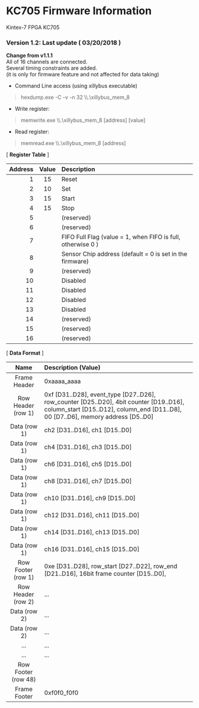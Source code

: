 # KC705 Firmware Information
Kintex\-7 FPGA KC705

### Version 1.2: Last update ( 03/20/2018 )

**Change from v1.1.1**  
All of 16 channels are connected.  
Several timing constraints are added.   
(it is only for firmware feature and not affected for data taking)

* Command Line access (using xillybus executable)
> hexdump.exe \-C \-v \-n 32 \\\\.\\xillybus_mem_8

* Write register:
> memwrite.exe  \\\\.\\xillybus_mem_8  [address]  [value]

* Read register:
> memread.exe  \\\\.\\xillybus_mem_8  [address]

  
\[  **Register Table**  \]
  
| Address | Value | Description |
|--:|:--:|:--|
| 1       |  15   |  Reset      |
| 2       |  10   |  Set        |
| 3       |  15   |  Start      |
| 4       |  15   |  Stop       |
| 5       |       | (reserved)  |
| 6       |       | (reserved)  |
| 7     || FIFO Full Flag (value = 1, when FIFO is full, otherwise 0 ) |
| 8       |       |  Sensor Chip address (default = 0 is set in the firmware) |
| 9       |       | (reserved) |
| 10      |       | Disabled  |
| 11      |       | Disabled  |
| 12      |       | Disabled  |
| 13      |       |  Disabled |
| 14      |       | (reserved) |
| 15      |       | (reserved) |
| 16      |       | (reserved)|



\[  **Data Format**  \]

| Name  | Description (Value) |
|:--:|:--|
| Frame Header   |  0xaaaa_aaaa      |
| Row Header (row 1) | 0xf [D31..D28], event_type [D27..D26], row_counter [D25..D20], 4bit counter [D19..D16], column_start [D15..D12], column_end [D11..D8], 00 [D7..D6], memory address [D5..D0] |
| Data (row 1) |  ch2 [D31..D16], ch1 [D15..D0] |
| Data (row 1) |  ch4 [D31..D16], ch3 [D15..D0] |
| Data (row 1) |  ch6 [D31..D16], ch5 [D15..D0] |
| Data (row 1) |  ch8 [D31..D16], ch7 [D15..D0] |
| Data (row 1) |  ch10 [D31..D16], ch9 [D15..D0] |
| Data (row 1) |  ch12 [D31..D16], ch11 [D15..D0] |
| Data (row 1) |  ch14 [D31..D16], ch13 [D15..D0] |
| Data (row 1) |  ch16 [D31..D16], ch15 [D15..D0] |
| Row Footer (row 1)| 0xe [D31..D28], row_start [D27..D22], row_end [D21..D16], 16bit frame counter [D15..D0], |
| Row Header (row 2) |  ... |
| Data (row 2) | ... |
| Data (row 2) | ... |
| ... | ... |
| ... | ... |
| Row Footer (row 48)|
| Frame Footer   |  0xf0f0_f0f0     |

